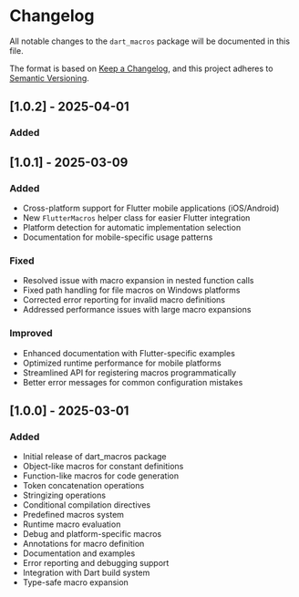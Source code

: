 # Changelog

All notable changes to the `dart_macros` package will be documented in this file.

The format is based on [Keep a Changelog](https://keepachangelog.com/en/1.0.0/),
and this project adheres to [Semantic Versioning](https://semver.org/spec/v2.0.0.html).

## [1.0.2] - 2025-04-01
### Added

## [1.0.1] - 2025-03-09

### Added
- Cross-platform support for Flutter mobile applications (iOS/Android)
- New `FlutterMacros` helper class for easier Flutter integration
- Platform detection for automatic implementation selection
- Documentation for mobile-specific usage patterns

### Fixed
- Resolved issue with macro expansion in nested function calls
- Fixed path handling for file macros on Windows platforms
- Corrected error reporting for invalid macro definitions
- Addressed performance issues with large macro expansions

### Improved
- Enhanced documentation with Flutter-specific examples
- Optimized runtime performance for mobile platforms
- Streamlined API for registering macros programmatically
- Better error messages for common configuration mistakes

## [1.0.0] - 2025-03-01

### Added
- Initial release of dart_macros package
- Object-like macros for constant definitions
- Function-like macros for code generation
- Token concatenation operations
- Stringizing operations
- Conditional compilation directives
- Predefined macros system
- Runtime macro evaluation
- Debug and platform-specific macros
- Annotations for macro definition
- Documentation and examples
- Error reporting and debugging support
- Integration with Dart build system
- Type-safe macro expansion